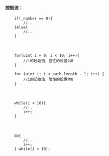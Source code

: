 #### 控制流：
```
    if(_number == 0){
        //..
    }else{
        //..
    }
```

　

```
    for(uint i = 0; i < 10; i++){
        //i的起始值，显性的设置为0
    }

    for (uint i; i < path.length - 1; i++) {
        //i的起始值，隐性的设置为0
    }    
```    

　

```
    while(i < 10){
        //..
        i++;
    }
```  

　

```  
    do{
        //..
        i++;
    } while(i < 10);    
```